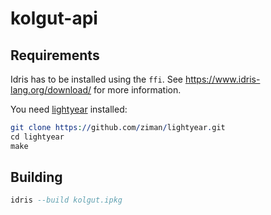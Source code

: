 # kolgut-api

## Requirements

Idris has to be installed using the `ffi`. See https://www.idris-lang.org/download/ for more information.

You need [lightyear](https://github.com/ziman/lightyear) installed:
```idris
git clone https://github.com/ziman/lightyear.git
cd lightyear 
make
```

## Building
```idris
idris --build kolgut.ipkg
```
